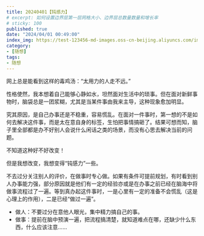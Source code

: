 ```yaml
---
title: 20240401【钝感力】
# excerpt: 如何设置边界层第一层网格大小、边界层总数量数量和增长率
# sticky: 100
published: true
date: "2024/04/01 00:49:00"
index_img: https://test-123456-md-images.oss-cn-beijing.aliyuncs.com/img/20240401005127.png
category: 
- [随想]
tags:
- 随想
---
```


网上总是能看到这样的毒鸡汤：“太用力的人走不远。”

性格使然，我本想着自己能够心静如水，坦然面对生活中的琐事。但在面对新鲜事物时，脑袋总是一团浆糊，尤其是当某件事由我来主导，这种现象愈加明显。

究其原因，是自己办事还是不稳重，容易慌乱。在面对一件事时，第一想的不是如何去解决这件事，而是太在意自身的标签，生怕把事情搞砸了。结果可想而知，脑子里全部都是办不好别人会说什么闲话之类的场景，而没有心思去解决当前的问题。

不知道这种好不好改变！

但是我想改变，我想变得“钝感力”一些。

不去过分关注别人的评价，在做事时专心做。如果有条件可提前规划，有时看到别人办事能力强，部分原因就是他们有一定的经验亦或是在办事之前已经在脑海中将做事流程过了一遍。等到真办起这件事时，一是心里有一定的准备不会慌乱（这是心理上的作用），二是已经“做过一遍”。

- 做人：不要过分在意他人眼光，集中精力搞自己的事。
- 做事：提前在脑中预演一遍，把流程搞清楚，就知道难点在哪，还缺少什么东西，什么应该注意......
